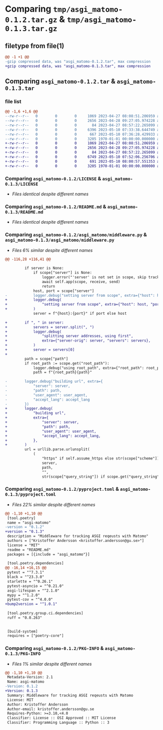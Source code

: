 # Comparing `tmp/asgi_matomo-0.1.2.tar.gz` & `tmp/asgi_matomo-0.1.3.tar.gz`

## filetype from file(1)

```diff
@@ -1 +1 @@
-gzip compressed data, was "asgi_matomo-0.1.2.tar", max compression
+gzip compressed data, was "asgi_matomo-0.1.3.tar", max compression
```

## Comparing `asgi_matomo-0.1.2.tar` & `asgi_matomo-0.1.3.tar`

### file list

```diff
@@ -1,6 +1,6 @@
--rw-r--r--   0        0        0     1069 2023-04-27 08:08:51.206959 asgi_matomo-0.1.2/LICENSE
--rw-r--r--   0        0        0     2656 2023-04-28 09:27:05.974228 asgi_matomo-0.1.2/README.md
--rw-r--r--   0        0        0       84 2023-04-27 08:57:22.265099 asgi_matomo-0.1.2/asgi_matomo/__init__.py
--rw-r--r--   0        0        0     6396 2023-05-10 07:33:38.644749 asgi_matomo-0.1.2/asgi_matomo/middleware.py
--rw-r--r--   0        0        0      667 2023-05-10 07:36:28.429933 asgi_matomo-0.1.2/pyproject.toml
--rw-r--r--   0        0        0     3205 1970-01-01 00:00:00.000000 asgi_matomo-0.1.2/PKG-INFO
+-rw-r--r--   0        0        0     1069 2023-04-27 08:08:51.206959 asgi_matomo-0.1.3/LICENSE
+-rw-r--r--   0        0        0     2656 2023-04-28 09:27:05.974228 asgi_matomo-0.1.3/README.md
+-rw-r--r--   0        0        0       84 2023-04-27 08:57:22.265099 asgi_matomo-0.1.3/asgi_matomo/__init__.py
+-rw-r--r--   0        0        0     6749 2023-05-10 07:52:06.256706 asgi_matomo-0.1.3/asgi_matomo/middleware.py
+-rw-r--r--   0        0        0      691 2023-05-10 08:00:57.551353 asgi_matomo-0.1.3/pyproject.toml
+-rw-r--r--   0        0        0     3205 1970-01-01 00:00:00.000000 asgi_matomo-0.1.3/PKG-INFO
```

### Comparing `asgi_matomo-0.1.2/LICENSE` & `asgi_matomo-0.1.3/LICENSE`

 * *Files identical despite different names*

### Comparing `asgi_matomo-0.1.2/README.md` & `asgi_matomo-0.1.3/README.md`

 * *Files identical despite different names*

### Comparing `asgi_matomo-0.1.2/asgi_matomo/middleware.py` & `asgi_matomo-0.1.3/asgi_matomo/middleware.py`

 * *Files 6% similar despite different names*

```diff
@@ -116,28 +116,41 @@
 
         if server is None:
             if scope["server"] is None:
                 logger.error("'server' is not set in scope, skip tracking...")
                 await self.app(scope, receive, send)
                 return
             host, port = scope["server"]
-            logger.debug("setting server from scope", extra={"host": host, "port": port})
+            logger.debug(
+                "setting server from scope", extra={"host": host, "port": port}
+            )
             server = f"{host}:{port}" if port else host
 
+        if ", " in server:
+            servers = server.split(", ")
+            logger.debug(
+                "splitting server addresses, using first",
+                extra={"server-orig": server, "servers": servers},
+            )
+            server = servers[0]
+
         path = scope["path"]
         if root_path := scope.get("root_path"):
             logger.debug("using root_path", extra={"root_path": root_path})
             path = f"{root_path}{path}"
 
-        logger.debug("building url", extra={
-            "server": server,
-            "path": path,
-            "user_agent": user_agent,
-            "accept_lang": accept_lang
-        })
+        logger.debug(
+            "building url",
+            extra={
+                "server": server,
+                "path": path,
+                "user_agent": user_agent,
+                "accept_lang": accept_lang,
+            },
+        )
         url = urllib.parse.urlunsplit(
             (
                 "https" if self.assume_https else str(scope["scheme"]),
                 server,
                 path,
                 "",
                 str(scope["query_string"]) if scope.get("query_string") else None,
```

### Comparing `asgi_matomo-0.1.2/pyproject.toml` & `asgi_matomo-0.1.3/pyproject.toml`

 * *Files 22% similar despite different names*

```diff
@@ -1,10 +1,10 @@
 [tool.poetry]
 name = "asgi-matomo"
-version = "0.1.2"
+version = "0.1.3"
 description = "Middleware for tracking ASGI reqeusts with Matomo"
 authors = ["Kristoffer Andersson <kristoffer.andersson@gu.se>"]
 license = "MIT"
 readme = "README.md"
 packages = [{include = "asgi_matomo"}]
 
 [tool.poetry.dependencies]
@@ -16,14 +16,15 @@
 pytest = "^7.3.1"
 black = "^23.3.0"
 starlette = "^0.26.1"
 pytest-asyncio = "^0.21.0"
 asgi-lifespan = "^2.1.0"
 mypy = "^1.2.0"
 pytest-cov = "^4.0.0"
+bump2version = "^1.0.1"
 
 [tool.poetry.group.ci.dependencies]
 ruff = "0.0.263"
 
 
 [build-system]
 requires = ["poetry-core"]
```

### Comparing `asgi_matomo-0.1.2/PKG-INFO` & `asgi_matomo-0.1.3/PKG-INFO`

 * *Files 1% similar despite different names*

```diff
@@ -1,10 +1,10 @@
 Metadata-Version: 2.1
 Name: asgi-matomo
-Version: 0.1.2
+Version: 0.1.3
 Summary: Middleware for tracking ASGI reqeusts with Matomo
 License: MIT
 Author: Kristoffer Andersson
 Author-email: kristoffer.andersson@gu.se
 Requires-Python: >=3.10,<4.0
 Classifier: License :: OSI Approved :: MIT License
 Classifier: Programming Language :: Python :: 3
```

